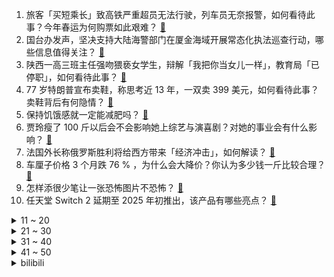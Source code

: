 1. 旅客「买短乘长」致高铁严重超员无法行驶，列车员无奈报警，如何看待此事？今年春运为何购票如此艰难？ [:link:](https://www.zhihu.com/question/644698367)
2. 国台办发声，坚决支持大陆海警部门在厦金海域开展常态化执法巡查行动，哪些信息值得关注？ [:link:](https://www.zhihu.com/question/644739834)
3. 陕西一高三班主任强吻猥亵女学生，辩解「我把你当女儿一样」，教育局「已停职」，如何看待此事？ [:link:](https://www.zhihu.com/question/644753653)
4. 77 岁特朗普宣布卖鞋，称思考近 13 年，一双卖 399 美元，如何看待此事？卖鞋背后有何隐情？ [:link:](https://www.zhihu.com/question/644781019)
5. 保持饥饿感就一定能减肥吗？ [:link:](https://www.zhihu.com/question/642862032)
6. 贾玲瘦了 100 斤以后会不会影响她上综艺与演喜剧？对她的事业会有什么影响？ [:link:](https://www.zhihu.com/question/644293303)
7. 法国外长称俄罗斯胜利将给西方带来「经济冲击」，如何解读？ [:link:](https://www.zhihu.com/question/644755709)
8. 车厘子价格 3 个月跌 76 % ，为什么会大降价？你认为多少钱一斤比较合理？ [:link:](https://www.zhihu.com/question/644720631)
9. 怎样添很少笔让一张恐怖图片不恐怖？ [:link:](https://www.zhihu.com/question/267211182)
10. 任天堂 Switch 2 延期至 2025 年初推出，该产品有哪些亮点？ [:link:](https://www.zhihu.com/question/644598454)
<details>
<summary>11 ~ 20</summary>

11. 丽江通报「游客未买手镯被赶下车」：丽江涉事旅行社、导游被罚，如何看待这一处罚结果？ [:link:](https://www.zhihu.com/question/644750145)
12. 失业降薪风险下宝妈开始存现金，在网上找「存钱搭子」，反映了哪些社会问题？你是否也有存钱焦虑？ [:link:](https://www.zhihu.com/question/644712641)
13. 《崩坏：星穹铁道》新世界匹诺康尼的概念设计是否涉及精神分析理论？ [:link:](https://www.zhihu.com/question/641729384)
14. 电影《热辣滚烫》中的两位妹妹和闺蜜算是坏人吗？ [:link:](https://www.zhihu.com/question/644341803)
15. 《水浒传》中你们所记得的最小的细节是什么？ [:link:](https://www.zhihu.com/question/636185500)
16. 巴勒斯坦官员称「以方因素导致巴以停火谈判受阻」，当前巴以局势状况如何？未来将如何发展？ [:link:](https://www.zhihu.com/question/644693051)
17. 怎样养出聪明的孩子呢？ [:link:](https://www.zhihu.com/question/507223342)
18. 微软 Win11 24H2 新增硬件要求，这对用户体验有哪些改变？ [:link:](https://www.zhihu.com/question/644143770)
19. 关于贾玲减肥，是因为运动才瘦的，还是因为少吃瘦的？ [:link:](https://www.zhihu.com/question/644112446)
20. 四川有哪些值得一去的旅游景点？ [:link:](https://www.zhihu.com/question/34556378)
</details>
<details>
<summary>21 ~ 30</summary>

21. 高合汽车宣布停工停产 6 个月，3 月 15 日之前还留在高合的员工仅发放基本工资，如何看待此事？ [:link:](https://www.zhihu.com/question/644775102)
22. 明明很多男生甚至女生都对刀剑有过幻想，为什么击剑、兵击、剑道这些运动的热度却远远不如球类运动？ [:link:](https://www.zhihu.com/question/644075297)
23. 苹果可折叠 iPhone 开发暂停，因供应商屏幕未通过测试标准，哪些信息值得关注？ [:link:](https://www.zhihu.com/question/644699291)
24. 我国大部地区将受寒潮影响剧烈降温，平均气温降 8 至 12 度，哪些信息值得关注？应做好哪些准备？ [:link:](https://www.zhihu.com/question/644700572)
25. 2024 春节假期国内游人次达 4.74 亿，国内游客总花费 6326.87 亿元，如何看待这一数据？ [:link:](https://www.zhihu.com/question/644738891)
26. 2024 年，你读的第一本书是什么？ [:link:](https://www.zhihu.com/question/643237891)
27. 《崩坏：星穹铁道》中目前已知的天才俱乐部成员中，谁最适合当教师？ [:link:](https://www.zhihu.com/question/644602435)
28. 如何利用春节假期养好皮肤，偷偷变美？ [:link:](https://www.zhihu.com/question/643424438)
29. 新手小白，想买索尼微单，最近有合适的入手机会吗？ [:link:](https://www.zhihu.com/question/644645321)
30. 年轻人开始花式养生，「下班后涌入医院做推拿、常年服用多种保健品」，有人月均账单超千元，如何看待此现象？ [:link:](https://www.zhihu.com/question/644705442)
</details>
<details>
<summary>31 ~ 40</summary>

31. 为什么现在看不到这种样子的车门把手了？ [:link:](https://www.zhihu.com/question/643994463)
32. 为什么很优秀的父母，会养出不学好的孩子？ [:link:](https://www.zhihu.com/question/639522737)
33. 央行开展 5000 亿 MLF 操作，央行主管媒体发文「贷款利率仍有下行空间」，释放了什么信号？ [:link:](https://www.zhihu.com/question/644709142)
34. 泽连斯基回应「乌军从东部重镇撤军」，表示「正确决定，不代表俄方胜利」，哪些信息值得关注？ [:link:](https://www.zhihu.com/question/644709040)
35. 哪个反派角色，让你完全恨不起来？ [:link:](https://www.zhihu.com/question/643236769)
36. 新人作者怎么应对环境描写？ [:link:](https://www.zhihu.com/question/644561575)
37. 你有哪些有故事的照片？ [:link:](https://www.zhihu.com/question/355598453)
38. 23-24 赛季英超曼城 1:1 切尔西，如何评价这场比赛？ [:link:](https://www.zhihu.com/question/644675966)
39. 为什么亲人倾向于「说教」而不是实际支持？他们往往是种什么心理？ [:link:](https://www.zhihu.com/question/644396703)
40. 你在哪一个瞬间突然意识到，宠物已经是和家人一样重要的存在了？ [:link:](https://www.zhihu.com/question/641183735)
</details>
<details>
<summary>41 ~ 50</summary>

41. 理财小白应该怎么开始？应该在哪里学习？ [:link:](https://www.zhihu.com/question/318649700)
42. 心情低落，不想上班上学，春节长假后如何克服「节后综合征」？ [:link:](https://www.zhihu.com/question/644591898)
43. 年后开工不想上班，如何快速迅速拉回状态，摆脱「假期综合征」？ [:link:](https://www.zhihu.com/question/644670190)
44. 如何评价范丞丞在《飞驰人生 2》中的表现，他的演技如何？ [:link:](https://www.zhihu.com/question/644317447)
45. 普京透露俄科学家即将研制出癌症疫苗，有哪些信息值得关注？ [:link:](https://www.zhihu.com/question/644389648)
46. 一涂口红嘴唇全是纹，有哪些高效滋润的润唇膏推荐？ [:link:](https://www.zhihu.com/question/639595138)
47. 刚才一时冲动揍了猫，猫会记仇多久呀？ [:link:](https://www.zhihu.com/question/437367035)
48. 应届生找工作有哪些靠谱平台推荐？ [:link:](https://www.zhihu.com/question/553763746)
49. 什么样的「加班」不让人反感？ [:link:](https://www.zhihu.com/question/643459256)
50. 如何评价徐帆、马思纯主演的电视剧《烟火人家》？ [:link:](https://www.zhihu.com/question/643447405)
</details><details>
<summary>bilibili</summary>

</details>